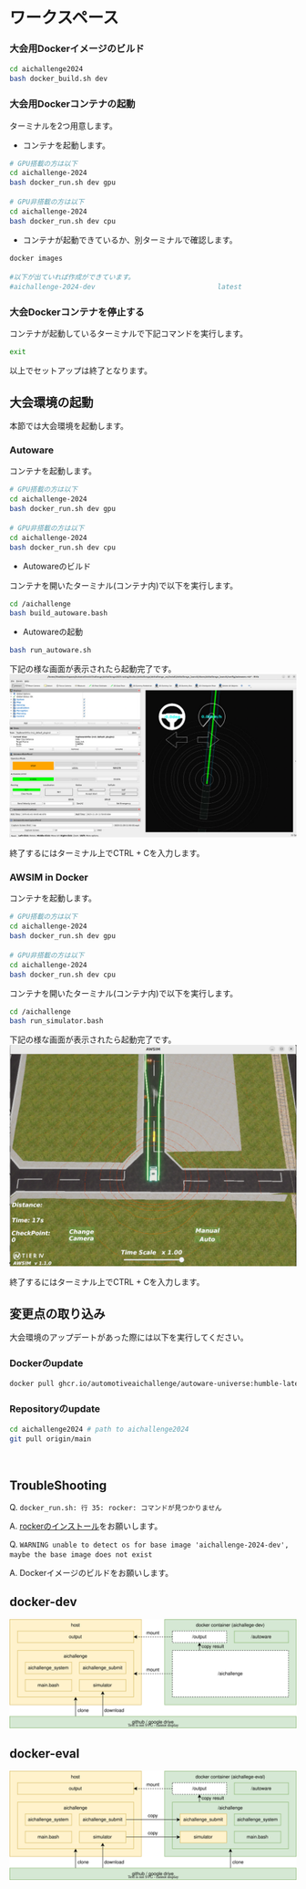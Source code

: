 # ワークスペース

### 大会用Dockerイメージのビルド

```bash
cd aichallenge2024
bash docker_build.sh dev
```

### 大会用Dockerコンテナの起動

ターミナルを2つ用意します。

- コンテナを起動します。

```bash
# GPU搭載の方は以下
cd aichallenge-2024
bash docker_run.sh dev gpu

# GPU非搭載の方は以下
cd aichallenge-2024
bash docker_run.sh dev cpu
```

- コンテナが起動できているか、別ターミナルで確認します。

```bash
docker images

#以下が出ていれば作成ができています。
#aichallenge-2024-dev                              latest                        df2e83a20349   33 minutes ago   8.9GB
```

### 大会Dockerコンテナを停止する

コンテナが起動しているターミナルで下記コマンドを実行します。

```bash
exit
```

以上でセットアップは終了となります。

## 大会環境の起動

本節では大会環境を起動します。

### Autoware

コンテナを起動します。

```bash
# GPU搭載の方は以下
cd aichallenge-2024
bash docker_run.sh dev gpu

# GPU非搭載の方は以下
cd aichallenge-2024
bash docker_run.sh dev cpu
```

- Autowareのビルド

コンテナを開いたターミナル(コンテナ内)で以下を実行します。

```bash
cd /aichallenge
bash build_autoware.bash
```

- Autowareの起動

```bash
bash run_autoware.sh
```

下記の様な画面が表示されたら起動完了です。
![autoware](./images/installation/autoware.png)

終了するにはターミナル上でCTRL + Cを入力します。

### AWSIM in Docker

コンテナを起動します。

```bash
# GPU搭載の方は以下
cd aichallenge-2024
bash docker_run.sh dev gpu

# GPU非搭載の方は以下
cd aichallenge-2024
bash docker_run.sh dev cpu
```

コンテナを開いたターミナル(コンテナ内)で以下を実行します。

```bash
cd /aichallenge
bash run_simulator.bash
```

下記の様な画面が表示されたら起動完了です。
![awsim](./images/installation/awsim.png)

終了するにはターミナル上でCTRL + Cを入力します。

## 変更点の取り込み

大会環境のアップデートがあった際には以下を実行してください。

### Dockerのupdate

```bash
docker pull ghcr.io/automotiveaichallenge/autoware-universe:humble-latest

```

### Repositoryのupdate

```sh
cd aichallenge2024 # path to aichallenge2024
git pull origin/main
```

<br>

## TroubleShooting

Q. `docker_run.sh: 行 35: rocker: コマンドが見つかりません`

A. [rockerのインストール](#docker環境のインストール)をお願いします。

Q. `WARNING unable to detect os for base image 'aichallenge-2024-dev', maybe the base image does not exist`

A. Dockerイメージのビルドをお願いします。


## docker-dev

![dev](./docker/dev.drawio.svg)

## docker-eval

![eval](./docker/eval.drawio.svg)
